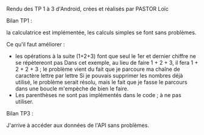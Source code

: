 Rendu des TP 1 à 3 d'Android, crées et réalisés par PASTOR Loïc


Bilan TP1 : 

la calculatrice est implémentée, les calculs simples se font sans problèmes.

Ce qu'il faut améliorer :

- les opérations à la suite (1+2+3) font que seul le 1er et dernier chiffre ne se répètereont pas
Dans cet exemple, au lieu de faire 1 + 2 + 3, il fera 1 + 2 + 2 + 3 ;
le problème vient du fait que je parcoure ma chaîne de caractère lettre par lettre
Si je pouvais supprimer les nombres déjà utilisé, le problème serait résolu, mais 
le fait que je fasse le parcours dans une boucle m'empèche de bien le faire.
- Les parenthèses ne sont pas implémentés dans le code ; à ne pas utiliser.

Bilan TP3 :

J'arrive à accéder aux données de l'API sans problèmes.

